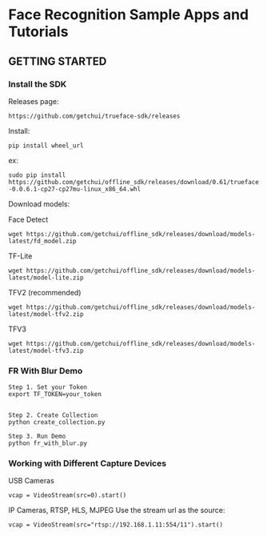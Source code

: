 # Face Recognition Sample Apps and Tutorials

## GETTING STARTED

### Install the SDK

Releases page:

`https://github.com/getchui/trueface-sdk/releases`

Install:

`pip install wheel_url`

ex:

`sudo pip install https://github.com/getchui/offline_sdk/releases/download/0.61/trueface-0.0.6.1-cp27-cp27mu-linux_x86_64.whl`

Download models:

Face Detect

`wget https://github.com/getchui/offline_sdk/releases/download/models-latest/fd_model.zip`

TF-Lite

`wget https://github.com/getchui/offline_sdk/releases/download/models-latest/model-lite.zip`

TFV2 (recommended)

`wget https://github.com/getchui/offline_sdk/releases/download/models-latest/model-tfv2.zip`

TFV3

`wget https://github.com/getchui/offline_sdk/releases/download/models-latest/model-tfv3.zip`


### FR With Blur Demo

```
Step 1. Set your Token
export TF_TOKEN=your_token


Step 2. Create Collection
python create_collection.py

Step 3. Run Demo
python fr_with_blur.py

```

### Working with Different Capture Devices
USB Cameras

`vcap = VideoStream(src=0).start()`

IP Cameras, RTSP, HLS, MJPEG
Use the stream url as the source:

`vcap = VideoStream(src="rtsp://192.168.1.11:554/11").start()`

